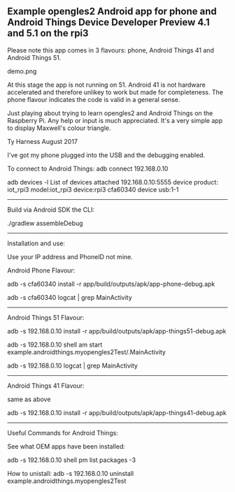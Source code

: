 Example opengles2 Android app for phone and Android Things Device Developer Preview 4.1 and 5.1 on the rpi3
--------------------------------------------------------------------------------------

Please note this app comes in 3 flavours: phone, Android Things 41 and Android Things 51.

demo.png

At this stage the app is not running on 51.  Android 41 is not hardware accelerated and therefore unlikey to work but made
for completeness.  The phone flavour indicates the code is valid in a general sense.

Just playing about trying to learn opengles2 and Android Things on the Raspberry Pi.  Any help or input
is much appreciated.  It's a very simple app to display Maxwell's colour triangle.
 

Ty Harness August 2017



I've got my phone plugged into the USB and the debugging enabled.

To connect to Android Things:
adb connect 192.168.0.10

adb devices -l
List of devices attached
192.168.0.10:5555      device product:   iot_rpi3 model:iot_rpi3 device:rpi3
cfa60340               device usb:1-1




---------------------------------------------------------------------------------------
Build via Android SDK the CLI:

./gradlew assembleDebug

----------------------------------------------------------------------------------------
Installation and use:

Use your IP address and PhoneID not mine.


Android Phone Flavour:


adb -s cfa60340 install -r app/build/outputs/apk/app-phone-debug.apk


adb -s cfa60340 logcat | grep MainActivity


-------------------------------------------------------------

Android Things 51 Flavour:

adb -s 192.168.0.10 install -r app/build/outputs/apk/app-things51-debug.apk

adb -s 192.168.0.10 shell am start example.androidthings.myopengles2Test/.MainActivity

adb -s 192.168.0.10  logcat | grep MainActivity

--------------------------------------------------------------

Android Things 41 Flavour:

same as above

adb -s 192.168.0.10 install -r app/build/outputs/apk/app-things41-debug.apk


---------------------------------------------------------------
Useful Commands for Android Things:

See what OEM apps have been installed:

adb -s 192.168.0.10 shell pm list packages -3

How to unistall:
adb -s 192.168.0.10 uninstall example.androidthings.myopengles2Test










